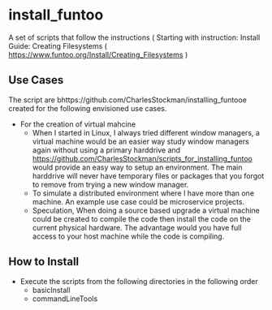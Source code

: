 # install_funtoo
A set of scripts that follow the instructions ( Starting  with instruction: Install Guide: Creating Filesystems ( https://www.funtoo.org/Install/Creating_Filesystems )

## Use Cases

The script are bhttps://github.com/CharlesStockman/installing_funtooe created for the following envisioned use cases.

* For the creation of virtual mahcine
  * When I started in Linux, I always tried different window managers, a virtual machine would be an easier way study window managers again without using a primary harddrive and https://github.com/CharlesStockman/scripts_for_installing_funtoo would provide an easy way to setup an environment.  The main harddrive will never have temporary files or packages that you forgot to remove from trying a new window manager.
  * To simulate a distributed environment where I have more than one machine.  An example use case could be microservice projects.
  * Speculation, When doing a source based upgrade a virtual machine could be created to compile the code then install the code on the current physical hardware.  The advantage would you have full access to your host machine while the code is compiling.
  
## How to Install

* Execute the scripts from the following directories in the following order
  * basicInstall
  * commandLineTools
 
